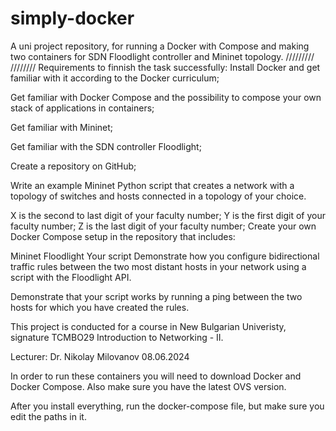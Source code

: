 # simply-docker
A uni project repository, for running a Docker with Compose and making two containers for SDN Floodlight controller and Mininet topology. 
/////////
////////
Requirements to finnish the task successfully:
Install Docker and get familiar with it according to the Docker curriculum;

Get familiar with Docker Compose and the possibility to compose your own stack of applications in containers;

Get familiar with Mininet;

Get familiar with the SDN controller Floodlight;

Create a repository on GitHub;

Write an example Mininet Python script that creates a network with a topology of <XYZ> switches and <YX> hosts connected in a topology of your choice.

X is the second to last digit of your faculty number;
Y is the first digit of your faculty number;
Z is the last digit of your faculty number;
Create your own Docker Compose setup in the repository that includes:

Mininet
Floodlight
Your script
Demonstrate how you configure bidirectional traffic rules between the two most distant hosts in your network using a script with the Floodlight API.

Demonstrate that your script works by running a ping between the two hosts for which you have created the rules. 


This project is conducted for a course in New Bulgarian Univeristy, signature TCMBO29 Introduction to Networking - II.

Lecturer: Dr. Nikolay Milovanov
08.06.2024

In order to run these containers you will need to download Docker and Docker Compose.
Also make sure you have the latest OVS version.

After you install everything, run the docker-compose file, but make sure you edit the paths in it.

